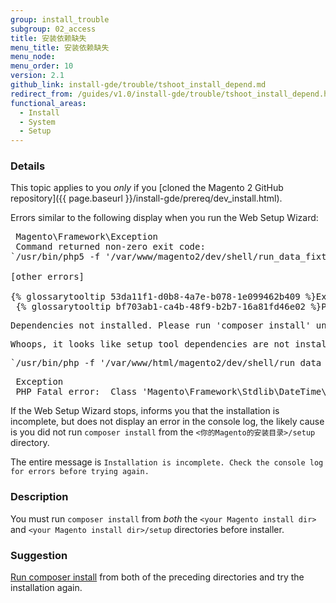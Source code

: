 ```yaml
---
group: install_trouble
subgroup: 02_access
title: 安装依赖缺失
menu_title: 安装依赖缺失
menu_node:
menu_order: 10
version: 2.1
github_link: install-gde/trouble/tshoot_install_depend.md
redirect_from: /guides/v1.0/install-gde/trouble/tshoot_install_depend.html
functional_areas:
  - Install
  - System
  - Setup
---
```



### Details
This topic applies to you *only* if you [cloned the Magento 2 GitHub repository]({{ page.baseurl }}/install-gde/prereq/dev_install.html).

Errors similar to the following display when you run the Web Setup Wizard:

<pre> Magento\Framework\Exception
 Command returned non-zero exit code:
`/usr/bin/php5 -f '/var/www/magento2/dev/shell/run_data_fixtures.php' -- --bootstrap='MAGE_DIRS[base][path]=/var/www/magento2' 2>&1`

[other errors]

{% glossarytooltip 53da11f1-d0b8-4a7e-b078-1e099462b409 %}Exception{% endglossarytooltip %}
 {% glossarytooltip bf703ab1-ca4b-48f9-b2b7-16a81fd46e02 %}PHP{% endglossarytooltip %} Fatal error:  Class 'Magento\Framework\Stdlib\DateTime\TimezoneInterface' not found in /var/www/magento2/app/bootstrap.php on line 56</pre>
 
<pre>Dependencies not installed. Please run 'composer install' under /setup directory.</pre>

<pre>Whoops, it looks like setup tool dependencies are not installed.</pre>

<pre>`/usr/bin/php -f '/var/www/html/magento2/dev/shell/run_data_fixtures.php' -- --bootstrap='MAGE_DIRS[base][path]=/var/www/html/magento2' 2>&1`</pre>
<pre> Exception
 PHP Fatal error:  Class 'Magento\Framework\Stdlib\DateTime\TimezoneInterface' not found in /var/www/html/magento2/app/bootstrap.php on line 56</pre>
 
<div class="bs-callout bs-callout-info" id="info">
<span class="glyphicon-class">
  <p>If the Web Setup Wizard stops, informs you that the installation is incomplete, but does not display an error in the console log, the likely cause is you did not run <code>composer install</code> from the <code>&lt;你的Magento的安装目录>/setup</code> directory.</p>
  <p>The entire message is <code>Installation is incomplete. Check the console log for errors before trying again.</code></p></span>
</div>
 
### Description

You must run `composer install` from *both* the `<your Magento install dir>` and `<your Magento install dir>/setup` directories before installer.

### Suggestion

<a href="{{ page.baseurl }}/install-gde/install/prepare-install.html">Run composer install</a> from both of the preceding directories and try the installation again.
